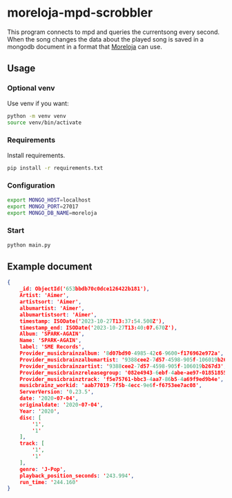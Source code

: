 # moreloja-mpd-scrobbler

This program connects to mpd and queries the currentsong every second.
When the song changes the data about the played song is saved in a mongodb document in a format that [Moreloja](https://github.com/Moreloja/Moreloja) can use.

## Usage

### Optional venv

Use venv if you want:

``` bash
python -m venv venv
source venv/bin/activate
```

### Requirements

Install requirements.

``` bash
pip install -r requirements.txt
```

### Configuration

``` bash
export MONGO_HOST=localhost
export MONGO_PORT=27017
export MONGO_DB_NAME=moreloja
```

### Start

``` bash
python main.py
```

## Example document

``` json
{
    _id: ObjectId('653bbdb70c0dce126422b181'),
    Artist: 'Aimer',
    artistsort: 'Aimer',
    albumartist: 'Aimer',
    albumartistsort: 'Aimer',
    timestamp: ISODate('2023-10-27T13:37:54.500Z'),
    timestamp_end: ISODate('2023-10-27T13:40:07.670Z'),
    Album: 'SPARK‐AGAIN',
    Name: 'SPARK‐AGAIN',
    label: 'SME Records',
    Provider_musicbrainzalbum: '8d07bd90-4985-42c6-9600-f176962e972a',
    Provider_musicbrainzalbumartist: '9388cee2-7d57-4598-905f-106019b267d3',
    Provider_musicbrainzartist: '9388cee2-7d57-4598-905f-106019b267d3',
    Provider_musicbrainzreleasegroup: '082e4943-6ebf-4abe-ae97-018518555055',
    Provider_musicbrainztrack: 'f5e75761-bbc3-4aa7-86b5-4a69f9ed9b4e',
    musicbrainz_workid: 'aab77019-7f5b-4ecc-9e6f-f6753ee7ac08',
    ServerVersion: '0.23.5',
    date: '2020-07-04',
    originaldate: '2020-07-04',
    Year: '2020',
    disc: [
        '1',
        '1'
    ],
    track: [
        '1',
        '1'
    ],
    genre: 'J-Pop',
    playback_position_seconds: '243.994',
    run_time: '244.160'
}
```
